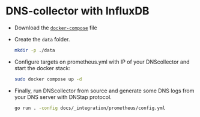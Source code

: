 
# DNS-collector with InfluxDB

- Download the [`docker-compose`](https://github.com/dmachard/go-dnscollector/blob/doc_atags/docs/_integration/influxdb/docker-compose.yml) file

- Create the `data` folder.

    ```bash
    mkdir -p ./data
    ```

- Configure targets on prometheus.yml with IP of your DNScollector and start the docker stack:

    ```bash
    sudo docker compose up -d
    ```

- Finally, run DNScollector from source and generate some DNS logs from your DNS server with DNStap protocol.

    ```bash
    go run . -config docs/_integration/prometheus/config.yml
    ```

